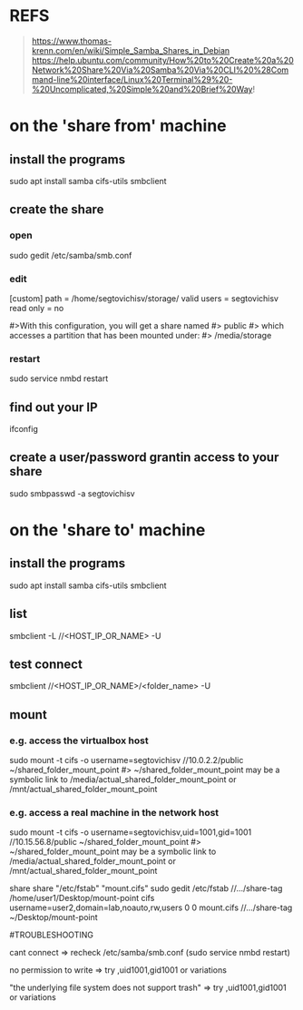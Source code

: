 # REFS
> https://www.thomas-krenn.com/en/wiki/Simple_Samba_Shares_in_Debian
> https://help.ubuntu.com/community/How%20to%20Create%20a%20Network%20Share%20Via%20Samba%20Via%20CLI%20%28Command-line%20interface/Linux%20Terminal%29%20-%20Uncomplicated,%20Simple%20and%20Brief%20Way!

# on the 'share from' machine

## install the programs
sudo apt install samba cifs-utils smbclient

## create the share

### open
sudo gedit /etc/samba/smb.conf

### edit
[custom]
   path = /home/segtovichisv/storage/ 
   valid users = segtovichisv
   read only = no

#>With this configuration, you will get a share named
#>   public
#> which accesses a partition that has been mounted under:
#>   /media/storage

### restart
sudo service nmbd restart

## find out your IP
ifconfig

## create a user/password grantin access to your share
sudo smbpasswd -a segtovichisv

# on the 'share to' machine

## install the programs
sudo apt install samba cifs-utils smbclient

## list
smbclient -L //<HOST_IP_OR_NAME> -U <user>

## test connect
smbclient //<HOST_IP_OR_NAME>/<folder_name> -U <user>

## mount
### e.g. access the virtualbox host
sudo mount -t cifs -o username=segtovichisv //10.0.2.2/public ~/shared_folder_mount_point
#> ~/shared_folder_mount_point may be a symbolic link to /media/actual_shared_folder_mount_point or /mnt/actual_shared_folder_mount_point

### e.g. access a real machine in the network host
sudo mount -t cifs -o username=segtovichisv,uid=1001,gid=1001 //10.15.56.8/public ~/shared_folder_mount_point
#> ~/shared_folder_mount_point may be a symbolic link to /media/actual_shared_folder_mount_point or /mnt/actual_shared_folder_mount_point

share
share "/etc/fstab" "mount.cifs"
sudo gedit /etc/fstab //.../share-tag /home/user1/Desktop/mount-point cifs username=user2,domain=lab,noauto,rw,users 0 0
mount.cifs //.../share-tag ~/Desktop/mount-point

#TROUBLESHOOTING

cant connect => recheck /etc/samba/smb.conf (sudo service nmbd restart)

no permission to write => try ,uid1001,gid1001 or variations

"the underlying file system does not support trash" => try ,uid1001,gid1001 or variations



